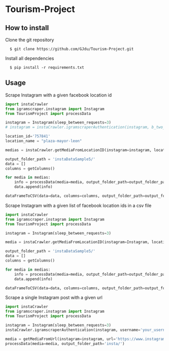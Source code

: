 # Tourism-Project

## How to install

Clone the git repository
```
  $ git clone https://github.com/GJdu/Tourism-Project.git
```
Install all dependencies
```
  $ pip install -r requirements.txt
```

## Usage
Scrape Instagram with a given facebook location id
```python
import instaCrawler
from igramscraper.instagram import Instagram
from TourismProject import processData

instagram = Instagram(sleep_between_requests=3)
# instagram = instaCrawler.igramscraperAuthentication(instagram, b_two_step_verificator=True)

location_id='757841'
location_name = "plaza-mayor-leon"

medias = instaCrawler.getMediaFromLocationID(instagram=instagram, location_id=location_id, location_name=location_name,count=5)

output_folder_path = 'instaDataSample5/'
data = []
columns = getColumns()

for media in medias:
    info = processData(media=media, output_folder_path=output_folder_path)
    data.append(info)

dataFrameToCSV(data=data, columns=columns, output_folder_path=output_folder_path)
```

Scrape Instagram with a given list of facebook location ids in a csv file
```python
import instaCrawler
from igramscraper.instagram import Instagram
from TourismProject import processData

instagram = Instagram(sleep_between_requests=3)

media = instaCrawler.getMediaFromLocationID(instagram=Instagram, location_id_file="León_location_ids.csv", count=10)

output_folder_path = 'instaDataSample5/'
data = []
columns = getColumns()

for media in medias:
    info = processData(media=media, output_folder_path=output_folder_path)
    data.append(info)

dataFrameToCSV(data=data, columns=columns, output_folder_path=output_folder_path)
```

Scrape a single Instagram post with a given url
```python
import instaCrawler
from igramscraper.instagram import Instagram
from TourismProject import processData

instagram = Instagram(sleep_between_requests=3)
instaCrawler.igramscraperAuthentication(instagram, username='your_username', password='your_password', b_two_step_verificator=True)

media = getMediaFromUrl(instagram=instagram, url='https://www.instagram.com/p/SomeCode/')
processData(media=media, output_folder_path='insta/')
